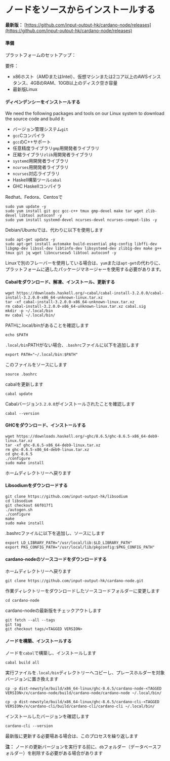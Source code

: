 # ノードをソースからインストールする

**最新版：** [https://github.com/input-output-hk/cardano-node/releases](https://github.com/input-output-hk/cardano-node/releases)

#### 準備

プラットフォームのセットアップ：

要件：

* x86ホスト（AMDまたはIntel）、仮想マシンまたは2コア以上のAWSインスタンス、4GBのRAM、10GB以上のディスク空き容量
* 最新版Linux

#### ディペンデンシーをインストールする

We need the following packages and tools on our Linux system to download the source code and build it:

* バージョン管理システム`git`
* `gcc`Cコンパイラ
* `gcc`のC++サポート
* 任意精度ライブラリ`gmp`用開発者ライブラリ
* 圧縮ライブラリ`zlib`用開発者ライブラリ
* `systemd`用開発者ライブラリ
* `ncurses`用開発者ライブラリ
* `ncurses`対応ライブラリ
* Haskell構築ツール`cabal`
* GHC Haskellコンパイラ

Redhat、Fedora、Centosで

    sudo yum update -y
    sudo yum install git gcc gcc-c++ tmux gmp-devel make tar wget zlib-devel libtool autoconf -y
    sudo yum install systemd-devel ncurses-devel ncurses-compat-libs -y

Debian/Ubuntuでは、代わりに以下を使用します


    sudo apt-get update -y
    sudo apt-get install automake build-essential pkg-config libffi-dev libgmp-dev libssl-dev libtinfo-dev libsystemd-dev zlib1g-dev make g++ tmux git jq wget libncursesw5 libtool autoconf -y

Linuxで別のフレーバーを使用している場合は、`yum`または`apt-get`の代わりに、プラットフォームに適したパッケージマネージャーを使用する必要があります。

#### Cabalをダウンロード、解凍、インストール、更新する

    wget https://downloads.haskell.org/~cabal/cabal-install-3.2.0.0/cabal-install-3.2.0.0-x86_64-unknown-linux.tar.xz
    tar -xf cabal-install-3.2.0.0-x86_64-unknown-linux.tar.xz
    rm cabal-install-3.2.0.0-x86_64-unknown-linux.tar.xz cabal.sig
    mkdir -p ~/.local/bin
    mv cabal ~/.local/bin/

PATHに.local/binがあることを確認します

    echo $PATH

`.local/bin`PATHがない場合、`.bashrc`ファイルに以下を追加します

    export PATH="~/.local/bin:$PATH"

このファイルをソースにします

    source .bashrc

cabalを更新します

    cabal update

Cabalバージョン`3.2.0.0`がインストールされたことを確認します

    cabal --version

#### GHCをダウンロード、インストールする

    wget https://downloads.haskell.org/~ghc/8.6.5/ghc-8.6.5-x86_64-deb9-linux.tar.xz
    tar -xf ghc-8.6.5-x86_64-deb9-linux.tar.xz
    rm ghc-8.6.5-x86_64-deb9-linux.tar.xz
    cd ghc-8.6.5
    ./configure
    sudo make install

ホームディレクトリーへ戻ります

#### Libsodiumをダウンロードする

    git clone https://github.com/input-output-hk/libsodium
    cd libsodium
    git checkout 66f017f1
    ./autogen.sh
    ./configure
    make
    sudo make install

.bashrcファイルに以下を追加し、ソースにします

    export LD_LIBRARY_PATH="/usr/local/lib:$LD_LIBRARY_PATH"
    export PKG_CONFIG_PATH="/usr/local/lib/pkgconfig:$PKG_CONFIG_PATH"

#### cardano-nodeのソースコードをダウンロードする

ホームディレクトリーへ戻ります 

    git clone https://github.com/input-output-hk/cardano-node.git

作業ディレクトリーをダウンロードしたソースコードフォルダーに変更します

    cd cardano-node


cardano-nodeの最新版をチェックアウトします

    git fetch --all --tags
    git tag
    git checkout tags/<TAGGED VERSION>

#### ノードを構築、インストールする

ノードを`cabal`で構築し、インストールします

    cabal build all

実行ファイルを`.local/bin`ディレクトリーへコピーし、プレースホルダーを対象バージョンに置き換えます

    cp -p dist-newstyle/build/x86_64-linux/ghc-8.6.5/cardano-node-<TAGGED VERSION>/x/cardano-node/build/cardano-node/cardano-node ~/.local/bin/

    cp -p dist-newstyle/build/x86_64-linux/ghc-8.6.5/cardano-cli-<TAGGED VERSION>/x/cardano-cli/build/cardano-cli/cardano-cli ~/.local/bin/

インストールしたバージョンを確認します

    cardano-cli --version

最新版に更新する必要場ある場合は、このプロセスを繰り返します


**注：** ノードの更新バージョンを実行する前に、`db`フォルダー（データベースフォルダー）を削除する必要がある場合があります
